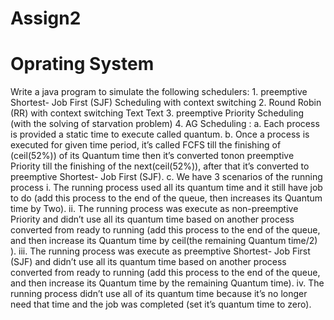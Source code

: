 # Assign2
<h1>Oprating System</h1>
Write a java program to simulate the following schedulers:
1. preemptive Shortest- Job First (SJF) Scheduling with context switching
2. Round Robin (RR) with context switching
Text
Text
3. preemptive Priority Scheduling (with the solving of starvation problem)
4. AG Scheduling :
a. Each process is provided a static time to execute called quantum.
b. Once a process is executed for given time period, it’s called FCFS till the
finishing of (ceil(52%)) of its Quantum time then it’s converted tonon
preemptive Priority till the finishing of the next(ceil(52%)), after that it’s
converted to preemptive Shortest- Job First (SJF).
c. We have 3 scenarios of the running process
i. The running process used all its quantum time and it still have job to
do (add this process to the end of the queue, then increases its
Quantum time by Two).
ii. The running process was execute as non-preemptive Priority and
didn’t use all its quantum time based on another process converted
from ready to running (add this process to the end of the queue, and
then increase its Quantum time by ceil(the remaining Quantum
time/2) ).
iii. The running process was execute as preemptive Shortest- Job First
(SJF) and didn’t use all its quantum time based on another process
converted from ready to running (add this process to the end of the
queue, and then increase its Quantum time by the remaining
Quantum time).
iv. The running process didn’t use all of its quantum time because it’s no
longer need that time and the job was completed (set it’s quantum
time to zero).
